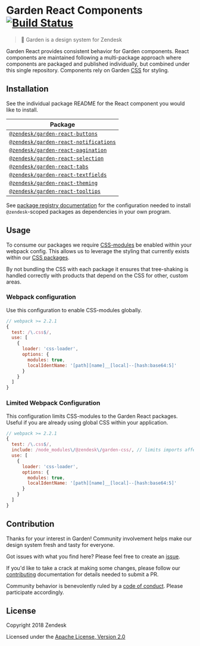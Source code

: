 # Garden React Components [![Build Status](https://travis-ci.com/zendeskgarden/react-components.svg?token=dDt9s6smCMgz269xNbpz&branch=next)](https://travis-ci.com/zendeskgarden/react-components)

> :seedling: Garden is a design system for Zendesk

Garden React provides consistent behavior for Garden components.
React components are maintained following a multi-package approach where
components are packaged and published individually, but combined under
this single repository. Components rely on Garden
[CSS](https://github.com/zendeskgarden/css-components) for styling.

## Installation

See the individual package README for the React component you would like
to install.

| Package                                                         |
| --------------------------------------------------------------- |
| [`@zendesk/garden-react-buttons`](packages/buttons)             |
| [`@zendesk/garden-react-notifications`](packages/notifications) |
| [`@zendesk/garden-react-pagination`](packages/pagination)       |
| [`@zendesk/garden-react-selection`](packages/selection)         |
| [`@zendesk/garden-react-tabs`](packages/tabs)                   |
| [`@zendesk/garden-react-textfields`](packages/textfields)       |
| [`@zendesk/garden-react-theming`](packages/theming)             |
| [`@zendesk/garden-react-tooltips`](packages/tooltips)           |

See [package registry
documentation](https://github.com/zendeskgarden/LANDSCAPE/wiki/Package-Registry)
for the configuration needed to install `@zendesk`-scoped packages as
dependencies in your own program.

## Usage

To consume our packages we require [CSS-modules](https://github.com/css-modules/css-modules) be enabled within your webpack config. This allows us to leverage the styling that currently exists within our [CSS packages](https://github.com/zendeskgarden/css-components).

By not bundling the CSS with each package it ensures that tree-shaking is handled correctly with products that depend on the CSS for other, custom areas.

### Webpack configuration

Use this configuration to enable CSS-modules globally.

```js
// webpack >= 2.2.1
{
  test: /\.css$/,
  use: [
    {
      loader: 'css-loader',
      options: {
        modules: true,
        localIdentName: '[path][name]__[local]--[hash:base64:5]'
      }
    }
  ]
}
```

### Limited Webpack Configuration

This configuration limits CSS-modules to the Garden React packages. Useful if you are already using global CSS within your application.

```js
// webpack >= 2.2.1
{
  test: /\.css$/,
  include: /node_modules\/@zendesk\/garden-css/, // limits imports affected by loader
  use: [
    {
      loader: 'css-loader',
      options: {
        modules: true,
        localIdentName: '[path][name]__[local]--[hash:base64:5]'
      }
    }
  ]
}
```

## Contribution

Thanks for your interest in Garden! Community involvement helps make our
design system fresh and tasty for everyone.

Got issues with what you find here? Please feel free to create an
[issue](https://github.com/zendeskgarden/react-components/issues/new).

If you'd like to take a crack at making some changes, please follow our
[contributing](.github/CONTRIBUTING.md) documentation for details
needed to submit a PR.

Community behavior is benevolently ruled by a [code of
conduct](.github/CODE_OF_CONDUCT.md). Please participate accordingly.

## License

Copyright 2018 Zendesk

Licensed under the [Apache License, Version 2.0](LICENSE.md)
